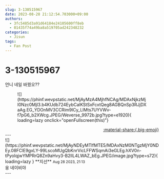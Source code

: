 ```yaml
---
slug: 3-130515967
date: 2023-08-28 21:12:54.703000+09:00
authors:
  - 3fc5485d3a91d64184e24105600ff8eb
  - 01435f74a49ba8a519705ad242348232
categories:
  - Jisun
tags:
  - Fan Post
---
```


# 3-130515967

<div class="post-container" markdown="1">
<div class="content-container md-sidebar__scrollwrap" markdown="1">

언니 네일 바꿨오??
<figure markdown="1">
![](https://phinf.wevpstatic.net/MjAyMzA4MjhfNCAg/MDAxNjkzMjI0Nzc0MjI3.b4KUdb724EybCalKStSxFcxtQeg8AGBQnSp3RJjDXaAg.EG_YDOnMV3CCRim9lCy_LlMts7UYVWv-f7pG6_b2XWcg.JPEG/Weverse_9972b.jpg?type=e1920){ loading=lazy onclick="openFullscreen(this)"}
</figure>


</div>
</div>

<div style="text-align: right;" markdown="1">
<a href="https://weverse.io/fromis9/fanpost/3-130515967" style="text-align: right;">:material-share:{.big-emoji}</a>
</div>
---

<div class="comments-container md-sidebar__scrollwrap" markdown="1">
<div class="comment" markdown="1">
<div class='id-container' markdown="1">
![](https://phinf.wevpstatic.net/MjAyNDEyMTlfMTE5/MDAxNzM0NTgzMjY0NDEy.08FClE9gxLY-99LscoMUgQbKnrVicLFFWSqmAi3eGLEg.hXV0n-tPyoIqjwYMPRrQ8Zn9aHvy3-B2llL4LWAZ_bEg.JPEG/image.jpg?type=s72){ loading=lazy }
**<span class="artist">지선</span>** <small>Aug 28 2023, 21:13</small><br>
</div>
<div class='comment-body' markdown="1">
웅 네이비야
</div>
</div>
</div>
---

